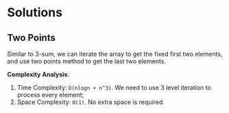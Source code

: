 # Solutions

## Two Points

Similar to 3-sum, we can iterate the array to get the fixed first two elements, and use two points method to get the last two elements.

**Complexity Analysis**:
1. Time Complexity: `O(nlogn + n^3)`. We need to use 3 level iteration to process every element;
1. Space Complexity: `O(1)`. No extra space is required.
